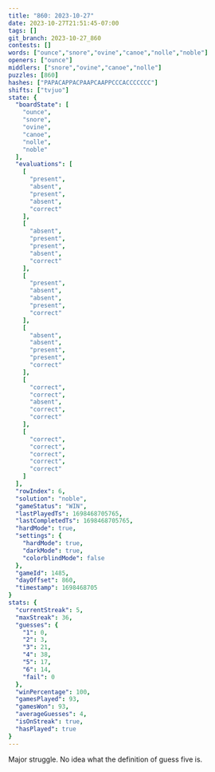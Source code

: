 ```yaml
---
title: "860: 2023-10-27"
date: 2023-10-27T21:51:45-07:00
tags: []
git_branch: 2023-10-27_860
contests: []
words: ["ounce","snore","ovine","canoe","nolle","noble"]
openers: ["ounce"]
middlers: ["snore","ovine","canoe","nolle"]
puzzles: [860]
hashes: ["PAPACAPPACPAAPCAAPPCCCACCCCCCC"]
shifts: ["tvjuo"]
state: {
  "boardState": [
    "ounce",
    "snore",
    "ovine",
    "canoe",
    "nolle",
    "noble"
  ],
  "evaluations": [
    [
      "present",
      "absent",
      "present",
      "absent",
      "correct"
    ],
    [
      "absent",
      "present",
      "present",
      "absent",
      "correct"
    ],
    [
      "present",
      "absent",
      "absent",
      "present",
      "correct"
    ],
    [
      "absent",
      "absent",
      "present",
      "present",
      "correct"
    ],
    [
      "correct",
      "correct",
      "absent",
      "correct",
      "correct"
    ],
    [
      "correct",
      "correct",
      "correct",
      "correct",
      "correct"
    ]
  ],
  "rowIndex": 6,
  "solution": "noble",
  "gameStatus": "WIN",
  "lastPlayedTs": 1698468705765,
  "lastCompletedTs": 1698468705765,
  "hardMode": true,
  "settings": {
    "hardMode": true,
    "darkMode": true,
    "colorblindMode": false
  },
  "gameId": 1485,
  "dayOffset": 860,
  "timestamp": 1698468705
}
stats: {
  "currentStreak": 5,
  "maxStreak": 36,
  "guesses": {
    "1": 0,
    "2": 3,
    "3": 21,
    "4": 38,
    "5": 17,
    "6": 14,
    "fail": 0
  },
  "winPercentage": 100,
  "gamesPlayed": 93,
  "gamesWon": 93,
  "averageGuesses": 4,
  "isOnStreak": true,
  "hasPlayed": true
}
---
```

<!-- more -->
Major struggle. No idea what the definition of guess five is.
